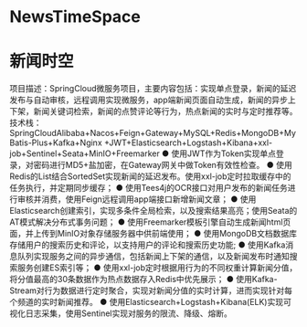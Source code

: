 # NewsTimeSpace
# 新闻时空
项目描述：SpringCloud微服务项目，主要内容包括：实现单点登录，新闻的延迟发布与自动审核，远程调用实现微服务，app端新闻页面自动生成，新闻的异步上下架，新闻关键词检索，新闻的点赞评论等行为，热点新闻的实时与定时推荐等。
技术栈：SpringCloudAlibaba+Nacos+Feign+Gateway+MySQL+Redis+MongoDB+MyBatis-Plus+Kafka+Nginx
+JWT+Elasticsearch+Logstash+Kibana+xxl-job+Sentinel+Seata+MinIO+Freemarker
● 使用JWT作为Token实现单点登录，对密码进行MD5+盐加密，在Gateway网关中做Token有效性检查。
● 使用Redis的List结合SortedSet实现新闻的延迟发布。使用xxl-job定时拉取缓存中的任务执行，并定期同步缓存；
● 使用Tees4j的OCR接口对用户发布的新闻任务进行审核并消费，使用Feign远程调用app端接口新增新闻文章；
● 使用Elasticsearch创建索引，实现多条件全局检索，以及搜索结果高亮；使用Seata的AT模式解决分布式事务问题；
● 使用Freemarker模板引擎自动生成新闻html页面，并上传到MinIO对象存储服务器中供前端使用；
● 使用MongoDB文档数据库存储用户的搜索历史和评论，以支持用户的评论和搜索历史功能;
● 使用Kafka消息队列实现服务之间的异步通信，包括新闻上下架的通信，以及新闻发布时通知搜索服务创建ES索引等；
● 使用xxl-job定时根据用行为的不同权重计算新闻分值，将分值最高的30条数据作为热点数据存入Redis中优先展示；
● 使用Kafka-Stream对行为数据进行定时聚合，实现对新闻分值的实时计算，进而实现针对每个频道的实时新闻推荐。
● 使用Elasticsearch+Logstash+Kibana(ELK)实现可视化日志采集，使用Sentinel实现对服务的限流、降级、熔断。
